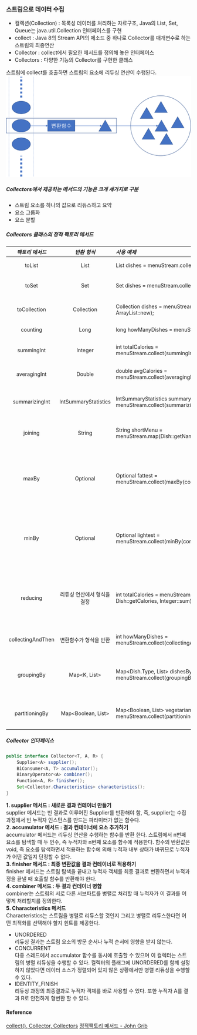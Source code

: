 ### 스트림으로 데이터 수집

- 컬렉션(Collection) : 목록성 데이터를 처리하는 자료구조, 
Java의 List, Set, Queue는 java.util.Collection 인터페이스를 구현  
- collect : Java 8의 Stream API의 메소드 중 하나로 Collector를 매개변수로 하는 스트림의 최종연산  
- Collector : collect에서 필요한 메서드를 정의해 놓은 인터페이스   
- Collectors : 다양한 기능의 Collector를 구현한 클래스  

스트림에 collect를 호출하면 스트림의 요소에 리듀싱 연산이 수행된다.
![그룹화하는_리듀싱_연산](./그룹화하는_리듀싱_연산.png)  

##### Collectors에서 제공하는 메서드의 기능은 크게 세가지로 구분
- 스트림 요소를 하나의 값으로 리듀스하고 요약
- 요소 그룹화
- 요소 분할

##### Collectors 클래스의 정적 팩토리 메서드  
| *팩토리 메서드* | *반환 형식* | *사용 예제* | *설명* |
|:--------:|:--------:|:--------|:--------|
| toList				| List<T>					| List<Dish> dishes = menuStream.collect(toList());														| 스트림의 모든 항목을 리스트로 수집 |
| toSet					| Set<T>					| Set<Dish> dishes = menuStream.collect(toSet());														| 스트림의 모든 항목을 중복없는 집합으로 수집 |
| toCollection			| Collection<T>				| Collection<Dish> dishes = menuStream.collect(toCollection(), ArrayList::new);							| 스트림의 모든 항목을 공급자가 제공하는 컬렉션으로 수집 |
| counting				| Long						| long howManyDishes = menuStream.collect(counting());													| 스트림의 항목 수 계산 |
| summingInt			| Integer					| int totalCalories = menuStream.collect(summingInt(Dish::getCalories));								| 스트림의 항목에서 정수 프로퍼티 값을 더함 |
| averagingInt			| Double					| double avgCalories = menuStream.collect(averagingInt(Dish::getCalories));								| 스트림 항목의 정수 프로퍼티의 평균값 계산 |
| summarizingInt		| IntSummaryStatistics		| IntSummaryStatistics summary = menuStream.collect(summarizingInt(Dish::getCalories));					| 스트림 내의 항목의 최대, 최소, 합계, 평균 등의 정수 정보 통계를 수집 |
| joining				| String					| String shortMenu = menuStream.map(Dish::getName).collect(joining(“, “));								| 스트림의 각 항목에 toString 메서드를 호출한 결과 문자열을 연결 |
| maxBy					| Optional<T>				| Optional<Dish> fattest = menuStream.collect(maxBy(comparingInt(Dish::getCalories)));					| 주어진 비교자를 이용해서 스트림의 최대값 요소를 Optional로 감싼 값을 반환. 스트림에 요소가 없는경우 Optional.empty() 반환 |
| minBy					| Optional<T>				| Optional<Dish> lightest = menuStream.collect(minBy(comparingInt(Dish::getCalories)));					| 주어진 비교자를 이요해서 스트림의 최소값 요소를 Optional로 감싼 값을 반환. 스트림에 요소가 없는경우 Optional.empty() 반환 |
| reducing				| 리듀싱 연산에서 형식을 결정		| int totalCalories = menuStream.collect(reducing(0, Dish::getCalories, Integer::sum));					| 누적자를 초깃값으로 설정한 다음 BinaryOperator로 스트림의 각 요소를 반복적으로 누적자와 합쳐 스트림을 하나의 값으로 리듀싱 |
| collectingAndThen		| 변환함수가 형식을 반환			| int howManyDishes = menuStream.collect(collectingAndThen(toList(), List::size));						| 다른 컬렉터를 감싸고 그 결과에 변환 함수를 적용 |
| groupingBy			| Map<K, List<T>>			| Map<Dish.Type, List<Dish>> dishesByType = menuStream.collect(groupingBy(Dish::getType), toList()); 	| 하나의 프로퍼티값을 기준으로 스트림의 항목을 그룹화하며 기준 프로퍼티값을 결과 맵의 키로 사용 |
| partitioningBy		| Map<Boolean, List<T>>		| Map<Boolean, List<Dish>> vegetarianDishes = menuStream.collect(partitioningBy(Dish::isVegetarian));	| 프레디케이트를 스트림의 각 항목에 적용한 결과로 항목을 분할 |

##### Collector 인터페이스
~~~java
public interface Collector<T, A, R> {
    Supplier<A> supplier();
    BiConsumer<A, T> accumulator();
    BinaryOperator<A> combiner();
    Function<A, R> finisher();
    Set<Collector.Characteristics> characteristics();
}
~~~
**1. supplier 메서드 : 새로운 결과 컨테이너 만들기**  
supplier 메서드는 빈 결과로 이루어진 Supplier를 반환해야 함, 즉, supplier는 수집 과정에서 빈 누적자 인스턴스를 만드는 파라미터가 없는 함수다.  
**2. accumulator 메서드 : 결과 컨테이너에 요소 추가하기**  
accumulator 메서드는 리듀싱 연산을 수행하는 함수를 반환 한다. 스트림에서 n번째 요소를 탐색할 때 두 인수, 즉 누적자와 n번째 요소를 함수에 적용한다. 함수의 반환값은 void, 즉 요소를 탐색하면서 적용하는 함수에 의해 누적자 내부 상태가 바뀌므로 누적자가 어떤 값일지 단정할 수 없다.  
**3. finisher 메서드 : 최종 변환값을 결과 컨테이너로 적용하기**  
finisher 메서드는 스트림 탐색을 끝내고 누적자 객체를 최종 결과로 변환하면서 누적과정을 끝낼 때 호출할 함수를 반환해야 한다.  
**4. combiner 메서드 : 두 결과 컨테이너 병합**  
combiner는 스트림의 서로 다른 서브파트를 병렬로 처리할 때 누적자가 이 결과를 어떻게 처리할지를 정의한다.  
**5. Characteristics 메서드**  
Characteristics는 스트림을 병렬로 리듀스할 것인지 그리고 병렬로 리듀스한다면 어떤 최적화를 선택해야 할지 힌트를 제공한다.  
- UNORDERED  
리듀싱 결과는 스트림 요소의 방문 순서나 누적 순서에 영향을 받지 않는다.
- CONCURRENT  
다중 스레드에서 accumulator 함수를 동시에 호출할 수 있으며 이 컬렉터는 스트림의 병렬 리듀싱을 수행할 수 있다. 컬렉터의 플래그에 UNORDERED를 함꼐 설정하지 않았다면 데이터 소스가 정렬되어 있지 않은 상황에서만 병렬 리듀싱을 수행할 수 있다.
- IDENTITY_FINISH  
리듀싱 과정의 최종결과로 누적자 객체를 바로 사용할 수 있다. 또한 누적자 A를 결과 R로 안전하게 형변환 할 수 있다.



#### Reference
[collect(), Collector, Collectors](https://napasun-programming.tistory.com/39)
[정적팩토리 메서드 - John Grib](https://johngrib.github.io/wiki/static-factory-method-pattern/)